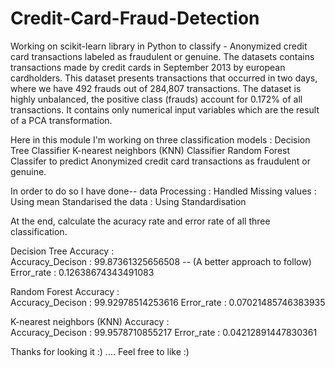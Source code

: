 # Credit-Card-Fraud-Detection
Working on scikit-learn library in Python to classify - Anonymized credit card transactions labeled as fraudulent or genuine.
The datasets contains transactions made by credit cards in September 2013 by european cardholders. This dataset presents transactions that occurred in two days, where we have 492 frauds out of 284,807 transactions. The dataset is highly unbalanced, the positive class (frauds) account for 0.172% of all transactions. It contains only numerical input variables which are the result of a PCA transformation. 

Here in this module I'm working on three classification models : 
    Decision Tree Classifier 
    K-nearest neighbors (KNN) Classifier 
    Random Forest Classifer 
    to predict Anonymized credit card transactions as fraudulent or genuine.  
    
In order to do so I have done-- 
    data Processing : 
    Handled Missing values : 
    Using mean Standarised the data :
    Using Standardisation  
    
At the end, calculate the acuracy rate and error rate of all three classification.

Decision Tree Accuracy :   
    Accuracy_Decison : 99.87361325656508 -- (A better approach to follow) 
    Error_rate : 0.12638674343491083  
    
Random Forest Accuracy :   
    Accuracy_Decison : 99.92978514253616 
    Error_rate : 0.07021485746383935  
    
K-nearest neighbors (KNN) Accuracy :  
    Accuracy_Decison : 99.9578710855217 
    Error_rate : 0.04212891447830361  
    
Thanks for looking it :) .... Feel free to like :)
